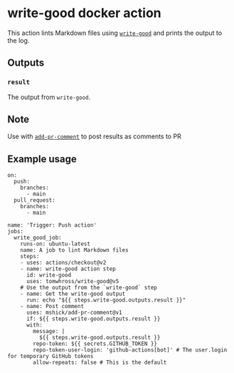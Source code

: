 # write-good docker action

This action lints Markdown files using [`write-good`](https://github.com/btford/write-good) and prints the output to the log.

## Outputs

### `result`

The output from `write-good`.

## Note

Use with [`add-pr-comment`](https://github.com/marketplace/actions/add-pr-comment) to post results as comments to PR

## Example usage

```
on:
  push:
    branches:
      - main
  pull_request:
    branches:
      - main

name: 'Trigger: Push action'
jobs:
  write_good_job:
    runs-on: ubuntu-latest
    name: A job to lint Markdown files
    steps:
    - uses: actions/checkout@v2
    - name: write-good action step
      id: write-good
      uses: tomwhross/write-good@v5
    # Use the output from the `write-good` step
    - name: Get the write-good output
      run: echo "${{ steps.write-good.outputs.result }}"
    - name: Post comment
      uses: mshick/add-pr-comment@v1
      if: ${{ steps.write-good.outputs.result }}
      with:
        message: |
          ${{ steps.write-good.outputs.result }}
        repo-token: ${{ secrets.GITHUB_TOKEN }}
        repo-token-user-login: 'github-actions[bot]' # The user.login for temporary GitHub tokens
        allow-repeats: false # This is the default
```

